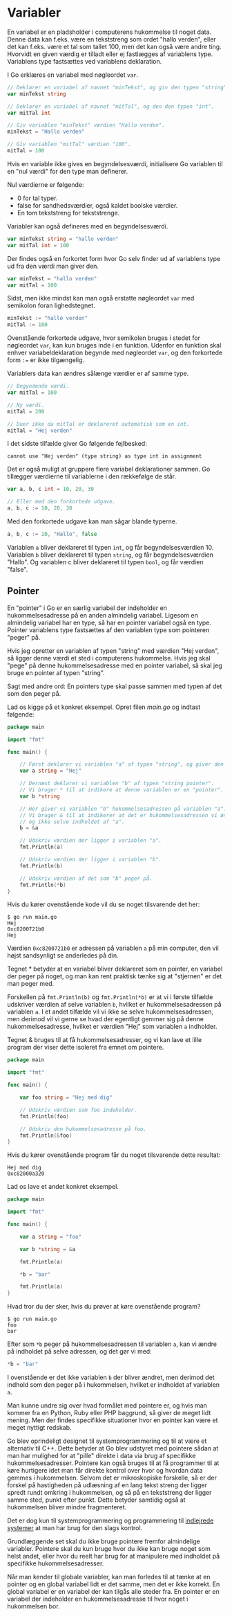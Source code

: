 # Variabler #

En variabel er en pladsholder i computerens hukommelse til noget data. Denne data kan f.eks. være en tekststreng som ordet "hallo verden", eller det kan f.eks. være et tal som tallet 100, men det kan også være andre ting. Hvorvidt en given værdig er tilladt eller ej fastlægges af variablens type. Variablens type fastsættes ved variablens deklaration.

I Go erklæres en variabel med nøgleordet `var`.

```go
// Deklarer en variabel af navnet "minTekst", og giv den typen "string".
var minTekst string

// Deklarer en variabel af navnet "mitTal", og den den typen "int".
var mitTal int

// Giv variablen "minTekst" værdien "Hallo verden".
minTekst = "Hallo verden"

// Giv variablen "mitTal" værdien "100".
mitTal = 100
```

Hvis en variable ikke gives en begyndelsesværdi, initialisere Go variablen til en "nul værdi" for den type man definerer.

Nul værdierne er følgende:

  * 0 for tal typer.
  * false for sandhedsværdier, også kaldet boolske værdier.
  * En tom tekststreng for tekststrenge.

Variabler kan også defineres med en begyndelsesværdi.

```go
var minTekst string = "hallo verden"
var mitTal int = 100
```

Der findes også en forkortet form hvor Go selv finder ud af variablens type ud fra den værdi man giver den.

```go
var minTekst = "hallo verden"
var mitTal = 100
```

Sidst, men ikke mindst kan man også erstatte nøgleordet `var` med semikolon foran lighedstegnet.

```go
minTekst := "hallo verden"
mitTal := 100
```

Ovenstående forkortede udgave, hvor semikolen bruges i stedet for nøgleordet `var`, kan kun bruges inde i en funktion. Udenfor en funktion skal enhver variabeldeklaration begynde med nøgleordet `var`, og den forkortede form `:=` er ikke tilgængelig.

Variablers data kan ændres sålænge værdier er af samme type.

```go
// Begyndende værdi.
var mitTal = 100

// Ny værdi.
mitTal = 200

// Duer ikke da mitTal er deklareret automatisk som en int.
mitTal = "Hej verden"
```

I det sidste tilfælde giver Go følgende fejlbesked:

```
cannot use "Hej verden" (type string) as type int in assignment
```

Det er også muligt at gruppere flere variabel deklarationer sammen. Go tillægger værdierne til variablerne i den rækkefølge de står.

```go
var a, b, c int = 10, 20, 30

// Eller med den forkortede udgave.
a, b, c := 10, 20, 30
```

Med den forkortede udgave kan man sågar blande typerne.

```go
a, b, c := 10, "Hallo", false
```

Variablen `a` bliver deklareret til typen `int`, og får begyndelsesværdien 10. Variablen `b` bliver deklareret til typen `string`, og får begyndelsesværdien "Hallo". Og variablen c bliver deklareret til typen `bool`, og får værdien "false".

## Pointer ##

En "pointer" i Go er en særlig variabel der indeholder en hukommelsesadresse på en anden almindelig variabel. Ligesom en almindelig variabel har en type, så har en pointer variabel også en type. Pointer variablens type fastsættes af den variablen type som pointeren "peger" på.

Hvis jeg opretter en variablen af typen "string" med værdien "Hej verden", så ligger denne værdi et sted i computerens hukommelse. Hvis jeg skal "pege" på denne hukommelsesadresse med en pointer variabel, så skal jeg bruge en pointer af typen "string".

Sagt med andre ord: En pointers type skal passe sammen med typen af det som den peger på.

Lad os kigge på et konkret eksempel. Opret filen _main.go_ og indtast følgende:

```go
package main

import "fmt"

func main() {

    // Først deklarer vi variablen "a" af typen "string", og giver den værdien "Hej".
	var a string = "Hej"

    // Dernæst deklarer vi variablen "b" af typen "string pointer".
    // Vi bruger * til at indikere at denne variablen er en "pointer".
	var b *string

    // Her giver vi variablen "b" hukommelsesadressen på variablen "a".
    // Vi bruger & til at indikerer at det er hukommelsesadressen vi ønsker,
    // og ikke selve indholdet af "a".
    b = &a

    // Udskriv værdien der ligger i variablen "a".
	fmt.Println(a)

    // Udskriv værdien der ligger i variablen "b".
	fmt.Println(b)

    // Udskriv værdien af det som "b" peger på.
    fmt.Println(*b)
}
```

Hvis du kører ovenstående kode vil du se noget tilsvarende det her:

```
$ go run main.go
Hej
0xc8200721b0
Hej
```

Værdien `0xc8200721b0` er adressen på variablen `a` på min computer, den vil højst sandsynligt se anderledes på din.

Tegnet * betyder at en variabel bliver deklareret som en pointer, en variabel der peger på noget, og man kan rent praktisk tænke sig at "stjernen" er det man peger med.

Forskellen på `fmt.Println(b)` og `fmt.Println(*b)` er at vi i første tilfælde udskriver værdien af selve variablen `b`, hvilket er hukommelsesadressen på variablen `a`. I et andet tilfælde vil vi ikke se selve hukommelsesadressen, men derimod vil vi gerne se hvad der egentligt gemmer sig på denne hukommelsesadresse, hvilket er værdien "Hej" som variablen `a` indholder.

Tegnet & bruges til at få hukommelsesadresser, og vi kan lave et lille program der viser dette isoleret fra emnet om pointere.

```go
package main

import "fmt"

func main() {

    var foo string = "Hej med dig"

    // Udskriv værdien som foo indeholder.
    fmt.Println(foo)

    // Udskriv den hukommelsesadresse på foo.
    fmt.Println(&foo)
}
```

Hvis du kører ovenstående program får du noget tilsvarende dette resultat:

```
Hej med dig
0xc82000a320
```

Lad os lave et andet konkret eksempel.

```go
package main

import "fmt"

func main() {

	var a string = "foo"

	var b *string = &a

	fmt.Println(a)

	*b = "bar"

	fmt.Println(a)
}
```

Hvad tror du der sker, hvis du prøver at køre ovenstående program?

```
$ go run main.go
foo
bar
```

Efter som `*b` peger på hukommelsesadressen til variablen `a`, kan vi ændre på indholdet på selve adressen, og det gør vi med:

```go
*b = "bar"
```

I ovenstående er det ikke variablen `b` der bliver ændret, men derimod det indhold som den peger på i hukommelsen, hvilket er indholdet af variablen `a`.

Man kunne undre sig over hvad formålet med pointere er, og hvis man kommer fra en Python, Ruby eller PHP baggrund, så giver de meget lidt mening. Men der findes specifikke situationer hvor en pointer kan være et meget nyttigt redskab.

Go blev oprindeligt designet til systemprogrammering og til at være et alternativ til C++. Dette betyder at Go blev udstyret med pointere sådan at man har mulighed for at "pille" direkte i data via brug af specifikke hukommelsesadresser. Pointere kan også bruges til at få programmer til at køre hurtigere idet man får direkte kontrol over hvor og hvordan data gemmes i hukommelsen. Selvom det er mikroskopiske forskelle, så er der forskel på hastigheden på udlæsning af en lang tekst streng der ligger spredt rundt omkring i hukommelsen, og så på en tekststreng der ligger samme sted, punkt efter punkt. Dette betyder samtidig også at hukommelsen bliver mindre fragmenteret.

Det er dog kun til systemprogrammering og programmering til [indlejrede systemer](https://da.wikipedia.org/wiki/Indlejret_system) at man har brug for den slags kontrol.

Grundlæggende set skal du ikke bruge pointere fremfor almindelige variabler. Pointere skal du kun bruge hvor du ikke kan bruge noget som helst andet, eller hvor du reelt har brug for at manipulere med indholdet på specifikke hukommelsesadresser.

Når man kender til globale variabler, kan man forledes til at tænke at en pointer og en global variabel lidt er det samme, men det er ikke korrekt. En global variabel er en variabel der kan tilgås alle steder fra. En pointer er en variabel der indeholder en hukommelsesadresse til hvor noget i hukommelsen bor.
